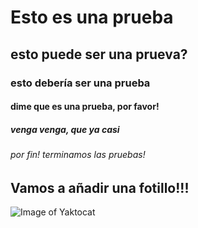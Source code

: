 # Esto es una prueba
## esto puede ser una prueva?
### esto debería ser una prueba
#### dime que es una prueba, por favor!
##### venga venga, que ya casi
###### por fin! terminamos las pruebas!


## Vamos a añadir una fotillo!!!
![Image of Yaktocat](https://octodex.github.com/images/yaktocat.png)
